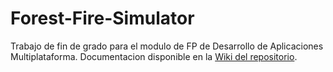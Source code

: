 # Forest-Fire-Simulator
Trabajo de fin de grado para el modulo de FP de Desarrollo de Aplicaciones Multiplataforma.
Documentacion disponible en la [Wiki del repositorio](https://github.com/sps169/Forest-Fire-Simulator/wiki).
